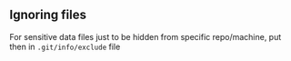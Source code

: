 ## Ignoring files

For sensitive data files just to be hidden from specific repo/machine, put then in
`.git/info/exclude` file
